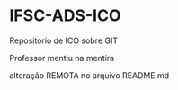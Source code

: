 # IFSC-ADS-ICO
Repositório de ICO sobre GIT

Professor mentiu na mentira

alteração REMOTA no arquivo README.md
